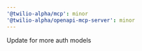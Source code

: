 ```yaml
---
'@twilio-alpha/mcp': minor
'@twilio-alpha/openapi-mcp-server': minor
---
```


Update for more auth models
